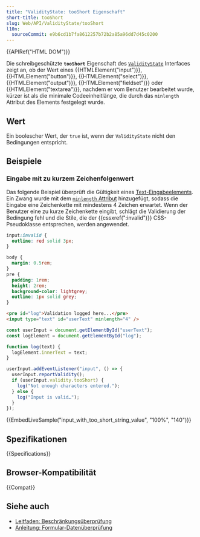 ```yaml
---
title: "ValidityState: tooShort Eigenschaft"
short-title: tooShort
slug: Web/API/ValidityState/tooShort
l10n:
  sourceCommit: e9b6cd1b7fa8612257b72b2a85a96dd7d45c0200
---
```


{{APIRef("HTML DOM")}}

Die schreibgeschützte **`tooShort`** Eigenschaft des [`ValidityState`](/de/docs/Web/API/ValidityState) Interfaces zeigt an, ob der Wert eines {{HTMLElement("input")}}, {{HTMLElement("button")}}, {{HTMLElement("select")}}, {{HTMLElement("output")}}, {{HTMLElement("fieldset")}} oder {{HTMLElement("textarea")}}, nachdem er vom Benutzer bearbeitet wurde, kürzer ist als die minimale Codeeinheitlänge, die durch das `minlength` Attribut des Elements festgelegt wurde.

## Wert

Ein boolescher Wert, der `true` ist, wenn der `ValidityState` nicht den Bedingungen entspricht.

## Beispiele

### Eingabe mit zu kurzem Zeichenfolgenwert

Das folgende Beispiel überprüft die Gültigkeit eines [Text-Eingabeelements](/de/docs/Web/HTML/Reference/Elements/input/text).
Ein Zwang wurde mit dem [`minlength` Attribut](/de/docs/Web/HTML/Reference/Elements/input/text#minlength) hinzugefügt, sodass die Eingabe eine Zeichenkette mit mindestens 4 Zeichen erwartet.
Wenn der Benutzer eine zu kurze Zeichenkette eingibt, schlägt die Validierung der Bedingung fehl und die Stile, die der {{cssxref(":invalid")}} CSS-Pseudoklasse entsprechen, werden angewendet.

```css
input:invalid {
  outline: red solid 3px;
}
```

```css hidden
body {
  margin: 0.5rem;
}
pre {
  padding: 1rem;
  height: 2rem;
  background-color: lightgrey;
  outline: 1px solid grey;
}
```

```html
<pre id="log">Validation logged here...</pre>
<input type="text" id="userText" minlength="4" />
```

```js
const userInput = document.getElementById("userText");
const logElement = document.getElementById("log");

function log(text) {
  logElement.innerText = text;
}

userInput.addEventListener("input", () => {
  userInput.reportValidity();
  if (userInput.validity.tooShort) {
    log("Not enough characters entered.");
  } else {
    log("Input is valid…");
  }
});
```

{{EmbedLiveSample("input_with_too_short_string_value", "100%", "140")}}

## Spezifikationen

{{Specifications}}

## Browser-Kompatibilität

{{Compat}}

## Siehe auch

- [Leitfaden: Beschränkungsüberprüfung](/de/docs/Web/HTML/Guides/Constraint_validation)
- [Anleitung: Formular-Datenüberprüfung](/de/docs/Learn_web_development/Extensions/Forms/Form_validation)
